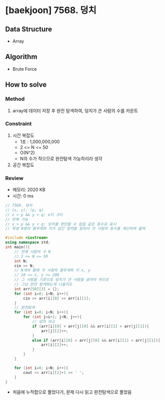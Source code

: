 # [baekjoon] 7568. 덩치

## Data Structure

- Array

## Algorithm

- Brute Force

## How to solve

### Method
1. array에 데이터 저장 후 완전 탐색하여, 덩치가 큰 사람의 수를 카운트

### Constraint
1. 시간 복잡도
   - 1초 : 1,000,000,000
   - 2 <= N <= 50
   - O(N^2)
   - N의 수가 작으므로 완전탐색 가능하리라 생각
2. 공간 복잡도

### Review
- 메모리: 2020 KB
- 시간: 0 ms

```cpp
// 7568. 덩치
// (x, y), (p, q)
// x > p && y > q: e더 크다
// 반복 가능
// x > p && y < q: 덩치를 판단할 수 없음 같은 등수로 표시
// 학생 N명의 몸무게와 키가 담긴 입력을 읽어서 각 사람의 등수를 계산하여 출력

#include <iostream>
using namespace std;
int main(){
    // 전체 사람의 수 N
    // 2 <= N <= 50
    int N;
    cin >> N;
    // N개의 줄에 각 사람의 몸무게와 키 x, y
    // 10 <= x, y <= 200
    // 그 사람을 기준으로 덩치가 큰 사람을 골라야 하므로
    // 그냥 완전 탐색하는게 나을지도
    int arr[50][3] = {};
    for (int i=0; i<N; i++){
        cin >> arr[i][0] >> arr[i][1];
    }
    // 완전탐색
    for (int i=0; i<N; i++){
        for (int j=i+1; j<N; j++){
            // 덩치 비교
            if (arr[i][0] > arr[j][0] && arr[i][1] > arr[j][1]){
                arr[j][2]++;
            }
            else if (arr[i][0] < arr[j][0] && arr[i][1] < arr[j][1]){
                arr[i][2]++;
            }
        }
    }

    for (int i=0; i<N; i++){
        cout << arr[i][2]+1 << ' ';
    }
}
```
- 처음에 누적합으로 풀었다가, 문제 다시 읽고 완전탐색으로 풀었음